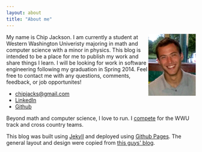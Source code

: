 ```yaml
---
layout: about
title: "About me"
---
```


<img src="/images/profile_pic.png" width="25%" align="right"/>
My name is Chip Jackson. I am currently a student at Western Washington
Univeristy majoring in math and computer science with a minor in
physics. This blog is intended to be a place for me to publish my work and
share things I learn. I will be looking for work in software engineering
following my graduation in Spring 2014. Feel free to contact me with any
questions, comments, feedback, or job opportunites!   

* <a href="mailto:chipjacks@gmail.com">chipjacks@gmail.com</a>
* <a href="http://www.linkedin.com/pub/chip-jackson/66/967/675/">LinkedIn</a>
* <a href="https://github.com/chipjacks">Github</a>

Beyond math and computer science, I love to run. I
[compete](http://www.wwuvikings.com/sports/c-xc/mtt/jackson_chip00.html)
for the WWU track and cross country teams.

This blog was built using <a href="http://jekyllrb.com/">Jekyll</a> and
deployed using <a href="http://pages.github.com/">Github Pages</a>. The
general layout and design were copied from <a href="http://rsms.me/">this
guys' blog</a>.

